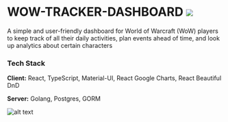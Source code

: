 # WOW-TRACKER-DASHBOARD <a href="https://www.linkedin.com/in/kattschmidt/"><img src="https://img.shields.io/badge/LinkedIn-0077B5?style=for-the-badge&logo=linkedin&logoColor=white"/> </a>

A simple and user-friendly dashboard for World of Warcraft (WoW) players to keep track of all their daily activities, plan events ahead of time, and look up analytics about certain characters

### Tech Stack

**Client:** React, TypeScript, Material-UI, React Google Charts, React Beautiful DnD

**Server:** Golang, Postgres, GORM

![alt text](https://i.redd.it/al5f1rbrrm341.jpg)
